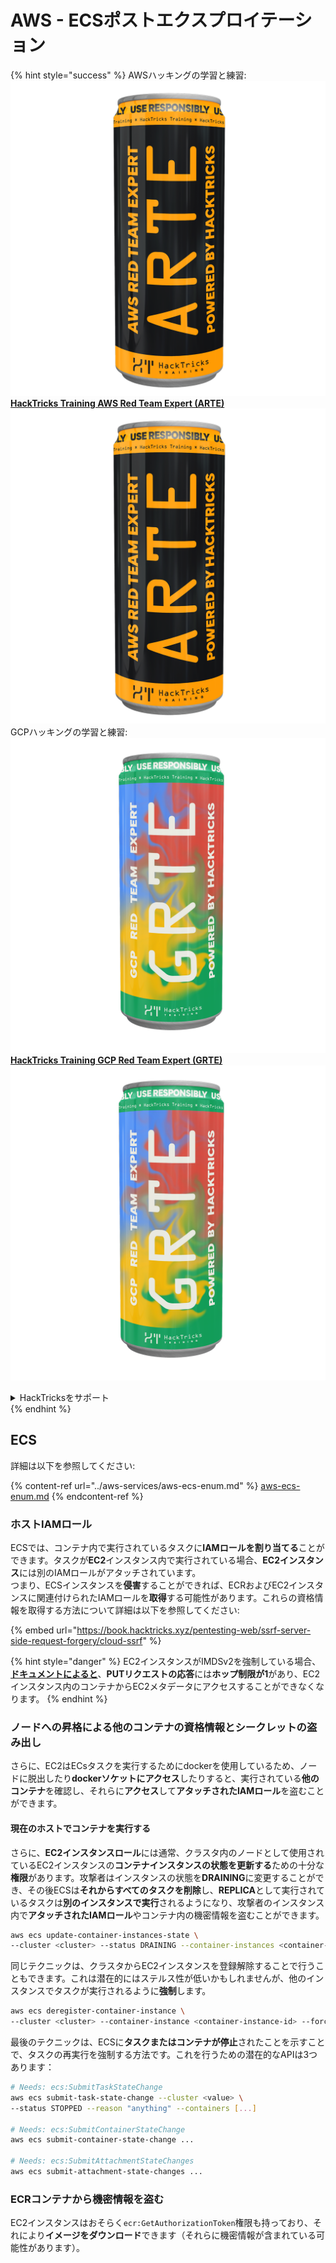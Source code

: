 # AWS - ECSポストエクスプロイテーション

{% hint style="success" %}
AWSハッキングの学習と練習:<img src="/.gitbook/assets/image.png" alt="" data-size="line">[**HackTricks Training AWS Red Team Expert (ARTE)**](https://training.hacktricks.xyz/courses/arte)<img src="/.gitbook/assets/image.png" alt="" data-size="line">\
GCPハッキングの学習と練習: <img src="/.gitbook/assets/image (2).png" alt="" data-size="line">[**HackTricks Training GCP Red Team Expert (GRTE)**<img src="/.gitbook/assets/image (2).png" alt="" data-size="line">](https://training.hacktricks.xyz/courses/grte)

<details>

<summary>HackTricksをサポート</summary>

* [**サブスクリプションプラン**](https://github.com/sponsors/carlospolop)を確認してください！
* 💬 [**Discordグループ**](https://discord.gg/hRep4RUj7f)に参加するか、[**telegramグループ**](https://t.me/peass)に参加するか、**Twitter** 🐦 [**@hacktricks\_live**](https://twitter.com/hacktricks\_live)**をフォロー**してください。
* **HackTricks**と**HackTricks Cloud**のgithubリポジトリにPRを提出して**ハッキングトリックを共有**してください。

</details>
{% endhint %}

## ECS

詳細は以下を参照してください:

{% content-ref url="../aws-services/aws-ecs-enum.md" %}
[aws-ecs-enum.md](../aws-services/aws-ecs-enum.md)
{% endcontent-ref %}

### ホストIAMロール

ECSでは、コンテナ内で実行されているタスクに**IAMロールを割り当てる**ことができます。タスクが**EC2**インスタンス内で実行されている場合、**EC2インスタンス**には別のIAMロールがアタッチされています。\
つまり、ECSインスタンスを**侵害**することができれば、ECRおよびEC2インスタンスに関連付けられたIAMロールを**取得**する可能性があります。これらの資格情報を取得する方法について詳細は以下を参照してください:

{% embed url="https://book.hacktricks.xyz/pentesting-web/ssrf-server-side-request-forgery/cloud-ssrf" %}

{% hint style="danger" %}
EC2インスタンスがIMDSv2を強制している場合、[**ドキュメントによると**](https://docs.aws.amazon.com/AWSEC2/latest/UserGuide/instance-metadata-v2-how-it-works.html)、**PUTリクエストの応答**には**ホップ制限が1**があり、EC2インスタンス内のコンテナからEC2メタデータにアクセスすることができなくなります。
{% endhint %}

### ノードへの昇格による他のコンテナの資格情報とシークレットの盗み出し

さらに、EC2はECsタスクを実行するためにdockerを使用しているため、ノードに脱出したり**dockerソケットにアクセス**したりすると、実行されている**他のコンテナ**を確認し、それらに**アクセス**して**アタッチされたIAMロール**を盗むことができます。

#### 現在のホストでコンテナを実行する

さらに、**EC2インスタンスロール**には通常、クラスタ内のノードとして使用されているEC2インスタンスの**コンテナインスタンスの状態を更新する**ための十分な**権限**があります。攻撃者はインスタンスの状態を**DRAINING**に変更することができ、その後ECSは**それからすべてのタスクを削除**し、**REPLICA**として実行されているタスクは**別のインスタンスで実行**されるようになり、攻撃者のインスタンス内で**アタッチされたIAMロール**やコンテナ内の機密情報を盗むことができます。
```bash
aws ecs update-container-instances-state \
--cluster <cluster> --status DRAINING --container-instances <container-instance-id>
```
同じテクニックは、クラスタからEC2インスタンスを登録解除することで行うこともできます。これは潜在的にはステルス性が低いかもしれませんが、他のインスタンスでタスクが実行されるように**強制**します。
```bash
aws ecs deregister-container-instance \
--cluster <cluster> --container-instance <container-instance-id> --force
```
最後のテクニックは、ECSに**タスクまたはコンテナが停止**されたことを示すことで、タスクの再実行を強制する方法です。これを行うための潜在的なAPIは3つあります：
```bash
# Needs: ecs:SubmitTaskStateChange
aws ecs submit-task-state-change --cluster <value> \
--status STOPPED --reason "anything" --containers [...]

# Needs: ecs:SubmitContainerStateChange
aws ecs submit-container-state-change ...

# Needs: ecs:SubmitAttachmentStateChanges
aws ecs submit-attachment-state-changes ...
```
### ECRコンテナから機密情報を盗む

EC2インスタンスはおそらく`ecr:GetAuthorizationToken`権限も持っており、それにより**イメージをダウンロード**できます（それらに機密情報が含まれている可能性があります）。
